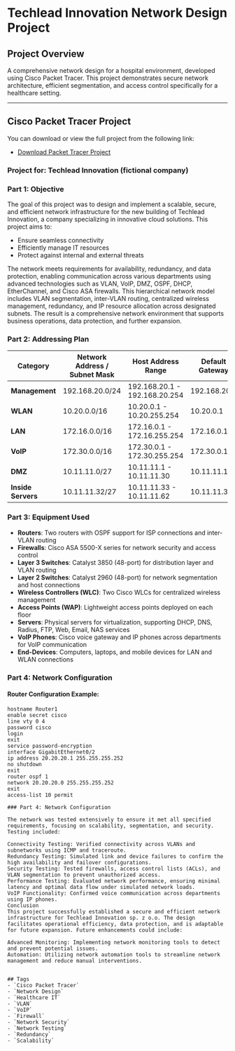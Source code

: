 # Techlead Innovation Network Design Project

## Project Overview
A comprehensive network design for a hospital environment, developed using Cisco Packet Tracer. This project demonstrates secure network architecture, efficient segmentation, and access control specifically for a healthcare setting.

---

## Cisco Packet Tracer Project

You can download or view the full project from the following link:

- [Download Packet Tracer Project](./path/to/your/project.pkt)

### Project for: Techlead Innovation (fictional company)

### Part 1: Objective
The goal of this project was to design and implement a scalable, secure, and efficient network infrastructure for the new building of Techlead Innovation, a company specializing in innovative cloud solutions. This project aims to:
- Ensure seamless connectivity
- Efficiently manage IT resources
- Protect against internal and external threats

The network meets requirements for availability, redundancy, and data protection, enabling communication across various departments using advanced technologies such as VLAN, VoIP, DMZ, OSPF, DHCP, EtherChannel, and Cisco ASA firewalls. This hierarchical network model includes VLAN segmentation, inter-VLAN routing, centralized wireless management, redundancy, and IP resource allocation across designated subnets. The result is a comprehensive network environment that supports business operations, data protection, and further expansion.

### Part 2: Addressing Plan

| Category       | Network Address / Subnet Mask | Host Address Range             | Default Gateway | Broadcast Address  |
|----------------|-------------------------------|--------------------------------|-----------------|--------------------|
| **Management** | 192.168.20.0/24               | 192.168.20.1 - 192.168.20.254  | 192.168.20.1    | 192.168.20.255     |
| **WLAN**       | 10.20.0.0/16                  | 10.20.0.1 - 10.20.255.254      | 10.20.0.1       | 10.20.255.254      |
| **LAN**        | 172.16.0.0/16                 | 172.16.0.1 - 172.16.255.254    | 172.16.0.1      | 172.16.255.255     |
| **VoIP**       | 172.30.0.0/16                 | 172.30.0.1 - 172.30.255.254    | 172.30.0.1      | 172.30.255.255     |
| **DMZ**        | 10.11.11.0/27                 | 10.11.11.1 - 10.11.11.30       | 10.11.11.1      | 10.11.11.31        |
| **Inside Servers** | 10.11.11.32/27           | 10.11.11.33 - 10.11.11.62      | 10.11.11.33     | 10.11.11.63        |

### Part 3: Equipment Used
- **Routers**: Two routers with OSPF support for ISP connections and inter-VLAN routing
- **Firewalls**: Cisco ASA 5500-X series for network security and access control
- **Layer 3 Switches**: Catalyst 3850 (48-port) for distribution layer and VLAN routing
- **Layer 2 Switches**: Catalyst 2960 (48-port) for network segmentation and host connections
- **Wireless Controllers (WLC)**: Two Cisco WLCs for centralized wireless management
- **Access Points (WAP)**: Lightweight access points deployed on each floor
- **Servers**: Physical servers for virtualization, supporting DHCP, DNS, Radius, FTP, Web, Email, NAS services
- **VoIP Phones**: Cisco voice gateway and IP phones across departments for VoIP communication
- **End-Devices**: Computers, laptops, and mobile devices for LAN and WLAN connections

### Part 4: Network Configuration

#### Router Configuration Example:
```shell
hostname Router1
enable secret cisco
line vty 0 4
password cisco
login
exit
service password-encryption
interface GigabitEthernet0/2
ip address 20.20.20.1 255.255.255.252
no shutdown
exit
router ospf 1
network 20.20.20.0 255.255.255.252
exit
access-list 10 permit

### Part 4: Network Configuration

The network was tested extensively to ensure it met all specified requirements, focusing on scalability, segmentation, and security. Testing included:

Connectivity Testing: Verified connectivity across VLANs and subnetworks using ICMP and traceroute.
Redundancy Testing: Simulated link and device failures to confirm the high availability and failover configurations.
Security Testing: Tested firewalls, access control lists (ACLs), and VLAN segmentation to prevent unauthorized access.
Performance Testing: Evaluated network performance, ensuring minimal latency and optimal data flow under simulated network loads.
VoIP Functionality: Confirmed voice communication across departments using IP phones.
Conclusion
This project successfully established a secure and efficient network infrastructure for Techlead Innovation sp. z o.o. The design facilitates operational efficiency, data protection, and is adaptable for future expansion. Future enhancements could include:

Advanced Monitoring: Implementing network monitoring tools to detect and prevent potential issues.
Automation: Utilizing network automation tools to streamline network management and reduce manual interventions.


## Tags
- `Cisco Packet Tracer`
- `Network Design`
- `Healthcare IT`
- `VLAN`
- `VoIP`
- `Firewall`
- `Network Security`
- `Network Testing`
- `Redundancy`
- `Scalability`



